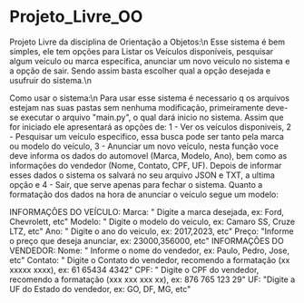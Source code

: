 # Projeto_Livre_OO
Projeto Livre da disciplina de Orientação a Objetos:\n
   Esse sistema é bem simples, ele tem opções para Listar os Veículos disponíveis, pesquisar algum veículo ou marca especifica, anunciar um novo veiculo no sistema e a opção de sair. Sendo assim basta escolher qual a opção desejada e usufruir do sistema.\n

Como usar o sistema:\n
     Para usar esse sistema é necessario q os arquivos estejam nas suas pastas sem nenhuma modificação, primeiramente deve-se executar o arquivo "main.py", o qual dará inicio no sistema. Assim que for iniciado ele apresentará as opções de: 1 - Ver os veículos disponiveis, 2 - Pesquisar um veículo especifico, essa busca pode ser tanto pela marca ou modelo do veículo, 3 - Anunciar um novo veículo, nesta função voce deve informa os dados do automovel (Marca, Modelo, Ano), bem como as informações do vendedor (Nome, Contato, CPF, UF). Depois de informar esses dados o sistema os salvará no seu arquivo JSON e TXT, a ultima opção e 4 - Sair, que serve apenas para fechar o sistema. Quanto a formatação dos dados na hora de anunciar o veículo segue um modelo:
    
INFORMAÇÕES DO VEÍCULO:
Marca: " Digite a marca desejada, ex: Ford, Chevrolett, etc"
Modelo: " Digite o modelo do veiculo, ex: Camaro SS, Cruze LTZ, etc"
Ano: " Digite o ano do veiculo, ex: 2017,2023, etc"
Preço: "Informe o preço que deseja anunciar, ex: 23000,356000, etc"
INFORMAÇÕES DO VENDEDOR:
Nome: " Informe o nome do vendedor, ex: Paulo, Pedro, Jose, etc"
Contato: " Digite o Contato do vendedor, recomendo a formatação (xx xxxxx xxxx), ex: 61 65434 4342"
CPF: " Digite o CPF do vendedor, recomendo a formatação (xxx xxx xxx xx), ex: 876 765 123 29"
UF: "Digite a UF do Estado do vendedor, ex: GO, DF, MG, etc"
